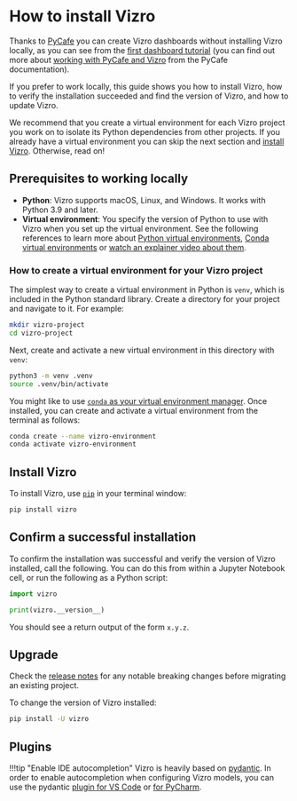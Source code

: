 # How to install Vizro

Thanks to [PyCafe](https://py.cafe/) you can create Vizro dashboards without installing Vizro locally, as you can see from the [first dashboard tutorial](../tutorials/first-dashboard.md) (you can find out more about [working with PyCafe and Vizro](https://py.cafe/docs/apps/vizro) from the PyCafe documentation).

If you prefer to work locally, this guide shows you how to install Vizro, how to verify the installation succeeded and find the version of Vizro, and how to update Vizro.

We recommend that you create a virtual environment for each Vizro project you work on to isolate its Python dependencies from other projects. If you already have a virtual environment you can skip the next section and [install Vizro](#install-vizro). Otherwise, read on!

## Prerequisites to working locally

- **Python**: Vizro supports macOS, Linux, and Windows. It works with Python 3.9 and later.
- **Virtual environment**: You specify the version of Python to use with Vizro when you set up the virtual environment. See the following references to learn more about [Python virtual environments](https://realpython.com/python-virtual-environments-a-primer/), [Conda virtual environments](https://docs.conda.io/projects/conda/en/latest/user-guide/getting-started.html#starting-conda) or [watch an explainer video about them](https://youtu.be/YKfAwIItO7M).

### How to create a virtual environment for your Vizro project

The simplest way to create a virtual environment in Python is `venv`, which is included in the Python standard library. Create a directory for your project and navigate to it. For example:

```bash
mkdir vizro-project
cd vizro-project
```

Next, create and activate a new virtual environment in this directory with `venv`:

```bash
python3 -m venv .venv
source .venv/bin/activate
```

You might like to use [`conda` as your virtual environment manager](https://docs.conda.io/projects/conda/en/latest/user-guide/install/). Once installed, you can create and activate a virtual environment from the terminal as follows:

```bash
conda create --name vizro-environment
conda activate vizro-environment
```

## Install Vizro

To install Vizro, use [`pip`](https://pip.pypa.io/en/stable/) in your terminal window:

```bash
pip install vizro
```

## Confirm a successful installation

To confirm the installation was successful and verify the version of Vizro installed, call the following. You can do this from within a Jupyter Notebook cell, or run the following as a Python script:

```py
import vizro

print(vizro.__version__)
```

You should see a return output of the form `x.y.z`.

## Upgrade

Check the [release notes](https://github.com/mckinsey/vizro/blob/main/vizro-core/CHANGELOG.md) for any notable breaking changes before migrating an existing project.

To change the version of Vizro installed:

```bash
pip install -U vizro
```

## Plugins

!!!tip "Enable IDE autocompletion"
    Vizro is heavily based on [pydantic](https://docs.pydantic.dev/latest/). In order to enable autocompletion when configuring Vizro models, you can use the pydantic [plugin for VS Code](https://docs.pydantic.dev/latest/integrations/visual_studio_code/) or [for PyCharm](https://docs.pydantic.dev/latest/integrations/pycharm/).